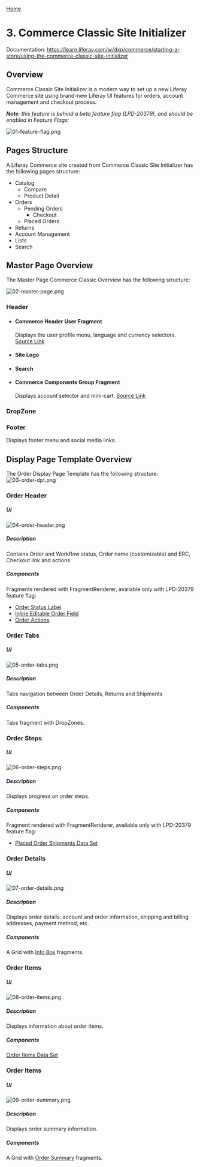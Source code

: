 [Home](../../README.md)

# 3. Commerce Classic Site Initializer

Documentation: https://learn.liferay.com/w/dxp/commerce/starting-a-store/using-the-commerce-classic-site-initializer

## Overview 

Commerce Classic Site Initializer is a modern way to set up a new Liferay Commerce site using brand-new Liferay UI features for orders, account management and checkout process.

_**Note**: this feature is behind a beta feature flag (LPD-20379), and should be enabled in Feature Flags:_

![01-feature-flag.png](images/01-feature-flag.png)

## Pages Structure

A Liferay Commerce site created from Commerce Classic Site Initializer has the following pages structure:

- Catalog
  - Compare
  - Product Detail
- Orders
  - Pending Orders
    - Checkout
  - Placed Orders
- Returns
- Account Management
- Lists
- Search

## Master Page Overview

The Master Page Commerce Classic Overview has the following structure:

![02-master-page.png](images/02-master-page.png)

### Header
- #### Commerce Header User Fragment
    Displays the user profile menu, language and currency selectors.
    [Source Link](https://github.com/liferay/liferay-portal/tree/master/modules/apps/commerce/commerce-site-initializer/commerce-site-initializer/src/main/resources/site-initializer/fragments/group/commerce/fragments/header-user)
- #### Site Logo
- #### Search
- #### Commerce Components Group Fragment
    Displays account selector and mini-cart. 
    [Source Link](https://github.com/liferay/liferay-portal/tree/master/modules/apps/commerce/commerce-site-initializer/commerce-site-initializer/src/main/resources/site-initializer/fragments/group/commerce/fragments/commerce-components-group)
### DropZone
### Footer
Displays footer menu and social media links.

## Display Page Template Overview

The Order Display Page Template has the following structure:
![03-order-dpt.png](images/03-order-dpt.png)

### Order Header

##### UI

![04-order-header.png](images/04-order-header.png)

##### Description

Contains Order and Workflow status, Order name (customizable) and ERC, Checkout link and actions 

##### Components 

Fragments rendered with FragmentRenderer, available only with LPD-20379 feature flag:
- [Order Status Label](https://github.com/liferay/liferay-portal/blob/master/modules/apps/commerce/commerce-order-content-web/src/main/java/com/liferay/commerce/order/content/web/internal/fragment/renderer/StatusLabelFragmentRenderer.java)
- [Inline Editable Order Field](https://github.com/liferay/liferay-portal/blob/master/modules/apps/commerce/commerce-order-content-web/src/main/java/com/liferay/commerce/order/content/web/internal/fragment/renderer/InlineEditableOrderFieldFragmentRenderer.java)
- [Order Actions](https://github.com/liferay/liferay-portal/blob/master/modules/apps/commerce/commerce-order-content-web/src/main/java/com/liferay/commerce/order/content/web/internal/fragment/renderer/OrderActionsFragmentRenderer.java)

### Order Tabs

##### UI

![05-order-tabs.png](images/05-order-tabs.png)

##### Description

Tabs navigation between Order Details, Returns and Shipments

##### Components

Tabs fragment with DropZones.

### Order Steps

##### UI

![06-order-steps.png](images/06-order-steps.png)

##### Description

Displays progress on order steps.

##### Components

Fragment rendered with FragmentRenderer, available only with LPD-20379 feature flag:
- [Placed Order Shipments Data Set](https://github.com/liferay/liferay-portal/blob/master/modules/apps/commerce/commerce-order-content-web/src/main/java/com/liferay/commerce/order/content/web/internal/fragment/renderer/PlacedOrderShipmentsDataSetFragmentRenderer.java)

### Order Details

##### UI

![07-order-details.png](images/07-order-details.png)

##### Description

Displays order details: account and order information, shipping and billing addresses, payment method, etc.

##### Components

A Grid with [Info Box](https://github.com/liferay/liferay-portal/blob/master/modules/apps/commerce/commerce-order-content-web/src/main/java/com/liferay/commerce/order/content/web/internal/fragment/renderer/InfoBoxFragmentRenderer.java) fragments.

### Order Items

##### UI

![08-order-items.png](images/08-order-items.png)

##### Description

Displays information about order items.

##### Components

[Order Items Data Set](https://github.com/liferay/liferay-portal/blob/master/modules/apps/commerce/commerce-order-content-web/src/main/java/com/liferay/commerce/order/content/web/internal/fragment/renderer/OrderItemsDataSetFragmentRenderer.java)

### Order Items

##### UI

![09-order-summary.png](images/09-order-summary.png)

##### Description

Displays order summary information.

##### Components

A Grid with [Order Summary](https://github.com/liferay/liferay-portal/blob/master/modules/apps/commerce/commerce-order-content-web/src/main/java/com/liferay/commerce/order/content/web/internal/fragment/renderer/OrderSummaryFragmentRenderer.java) fragments.